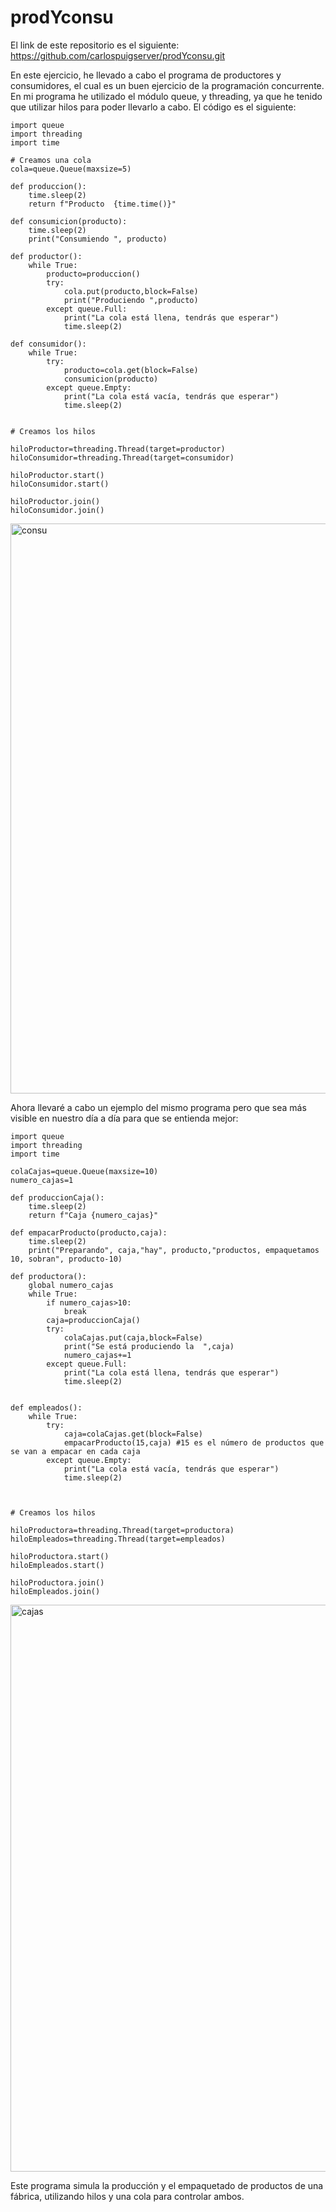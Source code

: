 # prodYconsu

El link de este repositorio es el siguiente: https://github.com/carlospuigserver/prodYconsu.git

En este ejercicio, he llevado a cabo el programa de productores y consumidores, el cual es un buen ejercicio de la programación concurrente. En mi programa he utilizado el módulo queue, y threading, ya que he tenido que utilizar hilos para poder llevarlo a cabo. El código es el siguiente:

```
import queue
import threading
import time

# Creamos una cola
cola=queue.Queue(maxsize=5)

def produccion():
    time.sleep(2)
    return f"Producto  {time.time()}"

def consumicion(producto):
    time.sleep(2)
    print("Consumiendo ", producto)

def productor():
    while True:
        producto=produccion()
        try:
            cola.put(producto,block=False)
            print("Produciendo ",producto)
        except queue.Full:
            print("La cola está llena, tendrás que esperar")
            time.sleep(2)

def consumidor():
    while True:
        try:
            producto=cola.get(block=False)
            consumicion(producto)
        except queue.Empty:
            print("La cola está vacía, tendrás que esperar")
            time.sleep(2)


# Creamos los hilos

hiloProductor=threading.Thread(target=productor)
hiloConsumidor=threading.Thread(target=consumidor)

hiloProductor.start()
hiloConsumidor.start()

hiloProductor.join()
hiloConsumidor.join()
```

<img width="912" alt="consu" src="https://user-images.githubusercontent.com/91721643/223271140-1a76fa81-e66e-4cee-b6d6-b60c94abadac.png">







Ahora llevaré a cabo un ejemplo del mismo programa pero que sea más visible en nuestro día a día para que se entienda mejor:


```
import queue
import threading
import time

colaCajas=queue.Queue(maxsize=10)
numero_cajas=1

def produccionCaja():
    time.sleep(2)
    return f"Caja {numero_cajas}"

def empacarProducto(producto,caja):
    time.sleep(2)
    print("Preparando", caja,"hay", producto,"productos, empaquetamos 10, sobran", producto-10)

def productora():
    global numero_cajas
    while True:
        if numero_cajas>10:
            break
        caja=produccionCaja()
        try:
            colaCajas.put(caja,block=False)
            print("Se está produciendo la  ",caja)
            numero_cajas+=1
        except queue.Full:
            print("La cola está llena, tendrás que esperar")
            time.sleep(2)


def empleados():
    while True:
        try:
            caja=colaCajas.get(block=False)
            empacarProducto(15,caja) #15 es el número de productos que se van a empacar en cada caja
        except queue.Empty:
            print("La cola está vacía, tendrás que esperar")
            time.sleep(2)



# Creamos los hilos

hiloProductora=threading.Thread(target=productora)
hiloEmpleados=threading.Thread(target=empleados)

hiloProductora.start()
hiloEmpleados.start()

hiloProductora.join()
hiloEmpleados.join()
```
<img width="907" alt="cajas" src="https://user-images.githubusercontent.com/91721643/223423159-285251bd-cf9d-452c-90f6-ad81a95e0784.png">



Este programa simula la producción y el empaquetado de productos de una fábrica, utilizando hilos y una cola para controlar ambos.

